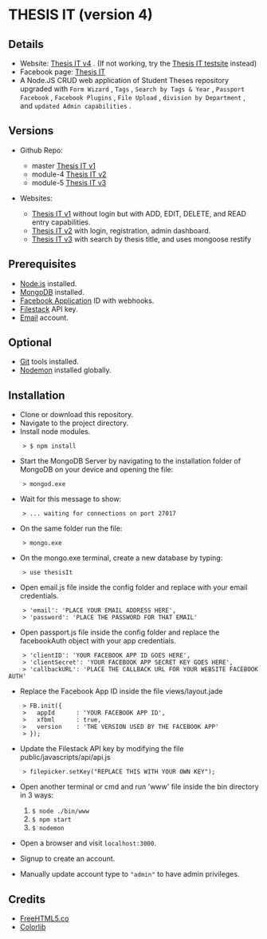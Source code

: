 # THESIS IT (version 4)

## Details
* Website: [Thesis IT v4](https://thesis-it.herokuapp.com) . (If not working, try the [Thesis IT testsite](https://thesis-really-it.herokuapp.com) instead)
* Facebook page: [Thesis IT](https://www.facebook.com/ThesisReallyIt)
* A Node.JS CRUD web application of Student Theses repository upgraded with  `Form Wizard` ,  `Tags` ,  `Search by Tags & Year` ,  `Passport Facebook` ,  `Facebook Plugins` ,  `File Upload` ,  `division by Department` , and  `updated Admin capabilities` .

## Versions
* Github Repo:
	* master   [Thesis IT v1](https://github.com/fbvillasanta/coen3463-m3t5)
	* module-4 [Thesis IT v2](https://github.com/fbvillasanta/coen3463-m3t5/tree/module-4)
	* module-5 [Thesis IT v3](https://github.com/fbvillasanta/coen3463-m3t5/tree/module-5)

* Websites:
	* [Thesis IT v1](https://coen3463-m3t5.herokuapp.com) without login but with ADD, EDIT, DELETE, and READ entry capabilities.
	* [Thesis IT v2](https://coen3463-m4t5.herokuapp.com) with login, registration, admin dashboard.
	* [Thesis IT v3](https://coen3463-m5t5.herokuapp.com) with search by thesis title, and uses mongoose restify

## Prerequisites
* [Node.js](https://nodejs.org/en/) installed.
* [MongoDB](https://www.mongodb.com/) installed.
* [Facebook Application](https://developers.facebook.com) ID with webhooks.
* [Filestack](https://filestack.com) API key.
* [Email](https://mail.google.com) account.

## Optional
* [Git](https://git-scm.com/downloads) tools installed.
* [Nodemon](https://nodemon.io/) installed globally.

## Installation
* Clone or download this repository.
* Navigate to the project directory.
* Install node modules.
```
	> $ npm install
```
* Start the MongoDB Server by navigating to the installation folder of MongoDB on your device and opening the file:
```
	> mongod.exe
``` 
* Wait for this message to show:
```
	> ... waiting for connections on port 27017
``` 
* On the same folder run the file:
```
	> mongo.exe
```
* On the mongo.exe terminal, create a new database by typing:
```
	> use thesisIt
```
* Open email.js file inside the config folder and replace with your email credentials.
```
	> 'email': 'PLACE YOUR EMAIL ADDRESS HERE',
	> 'password': 'PLACE THE PASSWORD FOR THAT EMAIL'
```
* Open passport.js file inside the config folder and replace the facebookAuth object with your app credentials.
```
	> 'clientID': 'YOUR FACEBOOK APP ID GOES HERE',
	> 'clientSecret': 'YOUR FACEBOOK APP SECRET KEY GOES HERE',
	> 'callbackURL': 'PLACE THE CALLBACK URL FOR YOUR WEBSITE FACEBOOK AUTH'
```
* Replace the Facebook App ID inside the file views/layout.jade
```
	> FB.init({
	> 	appId      : 'YOUR FACEBOOK APP ID',
	> 	xfbml      : true,
	> 	version    : 'THE VERSION USED BY THE FACEBOOK APP'
	> });
```
* Update the Filestack API key by modifying the file public/javascripts/api/api.js
```
	> filepicker.setKey("REPLACE THIS WITH YOUR OWN KEY");
```
* Open another terminal or cmd and run 'www' file inside the bin directory in 3 ways:
	1. ``` $ node ./bin/www ```
	2. ``` $ npm start ```
	3. ``` $ nodemon ```

* Open a browser and visit ```localhost:3000```.
* Signup to create an account.
* Manually update account type to ``` "admin" ``` to have admin privileges.

## Credits
* [FreeHTML5.co](https://freehtml5.co/)
* [Colorlib](https://colorlib.com/)
